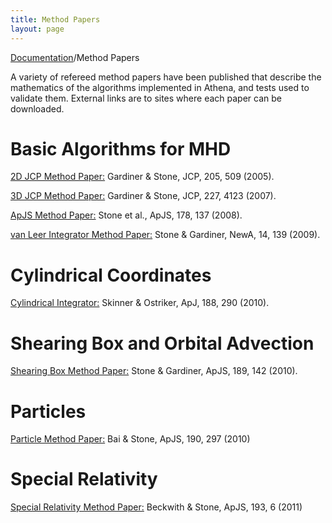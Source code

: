 ```yaml
---
title: Method Papers
layout: page
---
```

[Documentation]({{site.baseurl}}/AthenaDocs)/Method Papers

A variety of refereed method papers have been published that describe the mathematics of the
algorithms implemented in Athena, and tests used to validate them.  External links are to sites
where each paper can be downloaded.

Basic Algorithms for MHD
========================

[2D JCP Method Paper:](http://adsabs.harvard.edu/abs/2005JCoPh.205..509G) Gardiner & Stone, JCP, 205, 509 (2005).

[3D JCP Method Paper:](http://adsabs.harvard.edu/abs/2008JCoPh.227.4123G) Gardiner & Stone, JCP, 227, 4123 (2007).

[ApJS Method Paper:](http://adsabs.harvard.edu/abs/2008ApJS..178..137S) Stone et al., ApJS, 178, 137 (2008).

[van Leer Integrator Method Paper:](http://adsabs.harvard.edu/abs/2009NewA...14..139S) Stone & Gardiner, NewA, 14, 139 (2009).

Cylindrical Coordinates
=======================

[Cylindrical Integrator:](http://adsabs.harvard.edu/abs/2010ApJS..188..290S) Skinner & Ostriker, ApJ, 188, 290 (2010).

Shearing Box and Orbital Advection
==================================

[Shearing Box Method Paper:](http://adsabs.harvard.edu/abs/2010ApJS..189..142S) Stone & Gardiner, ApJS, 189, 142 (2010).

Particles
=========

[Particle Method Paper:](http://adsabs.harvard.edu/abs/2010ApJS..190..297B) Bai & Stone, ApJS, 190, 297 (2010)

Special Relativity
==================

[Special Relativity Method Paper:](http://adsabs.harvard.edu/abs/2011ApJS..193....6B) Beckwith & Stone, ApJS, 193, 6 (2011)
